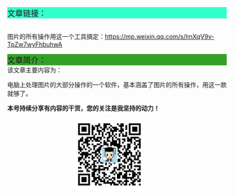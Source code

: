 <div style="background-color:#33ffcc;font-size:18px">文章链接：</div>

<br/>图片的所有操作用这一个工具搞定：<a href="https://mp.weixin.qq.com/s/lmXqV9v-TpZw7wyFhbuhwA" target="_blank" >https://mp.weixin.qq.com/s/lmXqV9v-TpZw7wyFhbuhwA</a>



<div style="background-color:RGB(52,160,40);font-size:18px">文章简介：</div>
该文章主要内容为：

电脑上处理图片的大部分操作的一个软件，基本涵盖了图片的所有操作，用这一款就够了。

**本号持续分享有内容的干货，您的关注是我坚持的动力！**

<img src="./_assets/clip_image002.jpg" style="width:33%;margin-left:30%" />